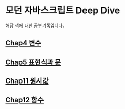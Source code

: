 # 모던 자바스크립트 Deep Dive 

해당 책에 대한 공부기록입니다.
## [Chap4 변수](Chap4_variable)
## [Chap5 표현식과 문](Chap5_expression_statement)
## [Chap11 원시값](Chap11_primitive_value)
## [Chap12 함수](Chap12_function)